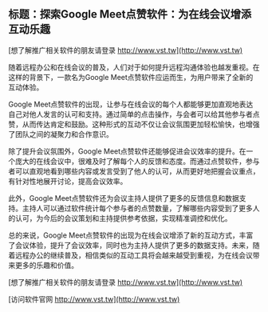 ## **标题：探索Google Meet点赞软件：为在线会议增添互动乐趣**

[想了解推广相关软件的朋友请登录 http://www.vst.tw](http://www.vst.tw)

随着远程办公和在线会议的普及，人们对于如何提升远程沟通体验也越发重视。在这样的背景下，一款名为Google Meet点赞软件应运而生，为用户带来了全新的互动体验。

Google Meet点赞软件的出现，让参与在线会议的每个人都能够更加直观地表达自己对他人发言的认可和支持。通过简单的点击操作，与会者可以给其他参与者点赞，从而传达肯定和鼓励。这种形式的互动不仅让会议氛围更加轻松愉快，也增强了团队之间的凝聚力和合作意识。

除了提升会议氛围外，Google Meet点赞软件还能够促进会议效率的提升。在一个庞大的在线会议中，很难及时了解每个人的反馈和态度。而通过点赞软件，参与者可以直观地看到哪些内容或发言受到了他人的认可，从而更好地把握会议重点，有针对性地展开讨论，提高会议效率。

此外，Google Meet点赞软件还为会议主持人提供了更多的反馈信息和数据支持。主持人可以通过软件统计每个参与者的点赞数量，了解哪些内容受到了更多人的认可，为今后的会议策划和主持提供参考依据，实现精准调控和优化。

总的来说，Google Meet点赞软件的出现为在线会议增添了新的互动方式，丰富了会议体验，提升了会议效率，同时也为主持人提供了更多的数据支持。未来，随着远程办公的继续普及，相信类似的互动工具将会越来越受到重视，为在线会议带来更多的乐趣和价值。

[想了解推广相关软件的朋友请登录 http://www.vst.tw](http://www.vst.tw)


[访问软件官网 http://www.vst.tw](http://www.vst.tw)
